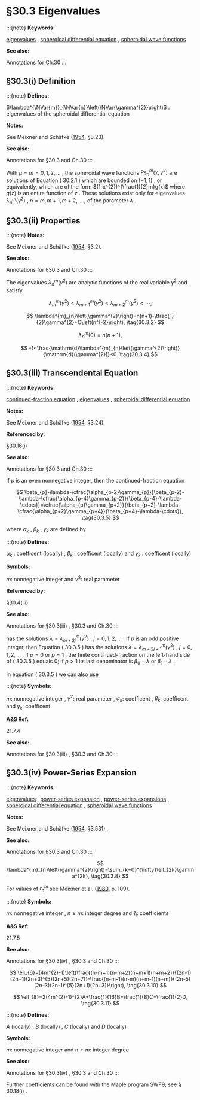 # §30.3 Eigenvalues

:::{note}
**Keywords:**

[eigenvalues](http://dlmf.nist.gov/search/search?q=eigenvalues) , [spheroidal differential equation](http://dlmf.nist.gov/search/search?q=spheroidal%20differential%20equation) , [spheroidal wave functions](http://dlmf.nist.gov/search/search?q=spheroidal%20wave%20functions)

**See also:**

Annotations for Ch.30
:::


## §30.3(i) Definition

:::{note}
**Defines:**

$\lambda^{\NVar{m}}_{\NVar{n}}\left(\NVar{\gamma^{2}}\right)$ : eigenvalues of the spheroidal differential equation

**Notes:**

See Meixner and Schäfke ([1954](./bib/M.html#bib1598 "Mathieusche Funktionen und Sphäroidfunktionen mit Anwendungen auf physikalische und technische Probleme"), §3.23).

**See also:**

Annotations for §30.3 and Ch.30
:::

With $\mu=m=0,1,2,\dots$ , the spheroidal wave functions $\mathsf{Ps}^{m}_{n}\left(x,\gamma^{2}\right)$ are solutions of Equation ( 30.2.1 ) which are bounded on $(-1,1)$ , or equivalently, which are of the form $(1-x^{2})^{\frac{1}{2}m}g(x)$ where $g(z)$ is an entire function of $z$ . These solutions exist only for eigenvalues $\lambda^{m}_{n}\left(\gamma^{2}\right)$ , $n=m,m+1,m+2,\dots$ , of the parameter $\lambda$ .


## §30.3(ii) Properties

:::{note}
**Notes:**

See Meixner and Schäfke ([1954](./bib/M.html#bib1598 "Mathieusche Funktionen und Sphäroidfunktionen mit Anwendungen auf physikalische und technische Probleme"), §3.2).

**See also:**

Annotations for §30.3 and Ch.30
:::

The eigenvalues $\lambda^{m}_{n}\left(\gamma^{2}\right)$ are analytic functions of the real variable $\gamma^{2}$ and satisfy


<a id="E1"></a>
$$
\lambda^{m}_{m}\left(\gamma^{2}\right)<\lambda^{m}_{m+1}\left(\gamma^{2}\right)<\lambda^{m}_{m+2}\left(\gamma^{2}\right)<\cdots, \tag{30.3.1}
$$


<a id="E2"></a>
$$
\lambda^{m}_{n}\left(\gamma^{2}\right)=n(n+1)-\tfrac{1}{2}\gamma^{2}+O\left(n^{-2}\right), \tag{30.3.2}
$$


<a id="E3"></a>
$$
\lambda^{m}_{n}\left(0\right)=n(n+1), \tag{30.3.3}
$$


<a id="E4"></a>
$$
-1<\frac{\mathrm{d}\lambda^{m}_{n}\left(\gamma^{2}\right)}{\mathrm{d}(\gamma^{2})}<0. \tag{30.3.4}
$$


## §30.3(iii) Transcendental Equation

:::{note}
**Keywords:**

[continued-fraction equation](http://dlmf.nist.gov/search/search?q=continued-fraction%0Aequation) , [eigenvalues](http://dlmf.nist.gov/search/search?q=eigenvalues) , [spheroidal differential equation](http://dlmf.nist.gov/search/search?q=spheroidal%20differential%20equation)

**Notes:**

See Meixner and Schäfke ([1954](./bib/M.html#bib1598 "Mathieusche Funktionen und Sphäroidfunktionen mit Anwendungen auf physikalische und technische Probleme"), §3.24).

**Referenced by:**

§30.16(i)

**See also:**

Annotations for §30.3 and Ch.30
:::

If $p$ is an even nonnegative integer, then the continued-fraction equation


<a id="E5"></a>
$$
\beta_{p}-\lambda-\cfrac{\alpha_{p-2}\gamma_{p}}{\beta_{p-2}-\lambda-\cfrac{\alpha_{p-4}\gamma_{p-2}}{\beta_{p-4}-\lambda-\cdots}}=\cfrac{\alpha_{p}\gamma_{p+2}}{\beta_{p+2}-\lambda-\cfrac{\alpha_{p+2}\gamma_{p+4}}{\beta_{p+4}-\lambda-\cdots}}, \tag{30.3.5}
$$

where $\alpha_{k}$ , $\beta_{k}$ , $\gamma_{k}$ are defined by

:::{note}
**Defines:**

$\alpha_{k}$ : coefficent (locally) , $\beta_{k}$ : coefficent (locally) and $\gamma_{k}$ : coefficent (locally)

**Symbols:**

$m$: nonnegative integer and $\gamma^{2}$: real parameter

**Referenced by:**

§30.4(iii)

**See also:**

Annotations for §30.3(iii) , §30.3 and Ch.30
:::

has the solutions $\lambda=\lambda^{m}_{m+2j}\left(\gamma^{2}\right)$ , $j=0,1,2,\dots$ . If $p$ is an odd positive integer, then Equation ( 30.3.5 ) has the solutions $\lambda=\lambda^{m}_{m+2j+1}\left(\gamma^{2}\right)$ , $j=0,1,2,\dots$ . If $p=0$ or $p=1$ , the finite continued-fraction on the left-hand side of ( 30.3.5 ) equals 0; if $p>1$ its last denominator is $\beta_{0}-\lambda$ or $\beta_{1}-\lambda$ .

In equation ( 30.3.5 ) we can also use

:::{note}
**Symbols:**

$m$: nonnegative integer , $\gamma^{2}$: real parameter , $\alpha_{k}$: coefficent , $\beta_{k}$: coefficent and $\gamma_{k}$: coefficent

**A&S Ref:**

21.7.4

**See also:**

Annotations for §30.3(iii) , §30.3 and Ch.30
:::


## §30.3(iv) Power-Series Expansion

:::{note}
**Keywords:**

[eigenvalues](http://dlmf.nist.gov/search/search?q=eigenvalues) , [power-series expansion](http://dlmf.nist.gov/search/search?q=power-series%20expansion) , [power-series expansions](http://dlmf.nist.gov/search/search?q=power-series%20expansions) , [spheroidal differential equation](http://dlmf.nist.gov/search/search?q=spheroidal%20differential%20equation) , [spheroidal wave functions](http://dlmf.nist.gov/search/search?q=spheroidal%20wave%20functions)

**Notes:**

See Meixner and Schäfke ([1954](./bib/M.html#bib1598 "Mathieusche Funktionen und Sphäroidfunktionen mit Anwendungen auf physikalische und technische Probleme"), §3.531).

**See also:**

Annotations for §30.3 and Ch.30
:::


<a id="E8"></a>
$$
\lambda^{m}_{n}\left(\gamma^{2}\right)=\sum_{k=0}^{\infty}\ell_{2k}\gamma^{2k}, \tag{30.3.8}
$$

For values of $r_{n}^{m}$ see Meixner et al. ([1980](./bib/M.html#bib1599 "Mathieu Functions and Spheroidal Functions and Their Mathematical Foundations: Further Studies"), p. 109).

:::{note}
**Symbols:**

$m$: nonnegative integer , $n\geq m$: integer degree and $\ell_{j}$: coefficients

**A&S Ref:**

21.7.5

**See also:**

Annotations for §30.3(iv) , §30.3 and Ch.30
:::


<a id="E10"></a>
$$
\ell_{6}=(4m^{2}-1)\left(\frac{(n-m+1)(n-m+2)(n+m+1)(n+m+2)}{(2n-1)(2n+1)(2n+3)^{5}(2n+5)(2n+7)}-\frac{(n-m-1)(n-m)(n+m-1)(n+m)}{(2n-5)(2n-3)(2n-1)^{5}(2n+1)(2n+3)}\right), \tag{30.3.10}
$$


<a id="E11"></a>
$$
\ell_{8}=2(4m^{2}-1)^{2}A+\frac{1}{16}B+\frac{1}{8}C+\frac{1}{2}D, \tag{30.3.11}
$$

:::{note}
**Defines:**

$A$ (locally) , $B$ (locally) , $C$ (locally) and $D$ (locally)

**Symbols:**

$m$: nonnegative integer and $n\geq m$: integer degree

**See also:**

Annotations for §30.3(iv) , §30.3 and Ch.30
:::

Further coefficients can be found with the Maple program SWF9; see § 30.18(i) .
